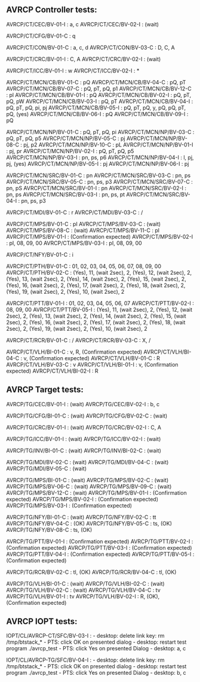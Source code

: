 ## AVRCP Controller tests:

AVRCP/CT/CEC/BV-01-I : a, c
AVRCP/CT/CEC/BV-02-I : (wait)

AVRCP/CT/CFG/BV-01-C : q

AVRCP/CT/CON/BV-01-C : a, c, d
AVRCP/CT/CON/BV-03-C : D, C, A

AVRCP/CT/CRC/BV-01-I : C, A
AVRCP/CT/CRC/BV-02-I : (wait)

AVRCP/CT/ICC/BV-01-I : w
AVRCP/CT/ICC/BV-02-I : *

AVRCP/CT/MCN/CB/BV-01-C : pQ
AVRCP/CT/MCN/CB/BV-04-C : pQ, pT
AVRCP/CT/MCN/CB/BV-07-C : pQ, pT, pQ, p1
AVRCP/CT/MCN/CB/BV-12-C : pl
AVRCP/CT/MCN/CB/BV-01-I : pQ
AVRCP/CT/MCN/CB/BV-02-I : pQ, pT, pQ, pW
AVRCP/CT/MCN/CB/BV-03-I : pQ, pT
AVRCP/CT/MCN/CB/BV-04-I : pQ, pT, pQ, pi, pj
AVRCP/CT/MCN/CB/BV-05-I : pQ, pT, pQ, y, pQ, pQ, pT, pQ, (yes)
AVRCP/CT/MCN/CB/BV-06-I : pQ
AVRCP/CT/MCN/CB/BV-09-I : pQ

AVRCP/CT/MCN/NP/BV-01-C : pQ, pT, pQ, pi
AVRCP/CT/MCN/NP/BV-03-C : pQ, pT, pQ, p5
AVRCP/CT/MCN/NP/BV-05-C : pj
AVRCP/CT/MCN/NP/BV-08-C : pj, p2
AVRCP/CT/MCN/NP/BV-10-C : pL
AVRCP/CT/MCN/NP/BV-01-I : pj, pr
AVRCP/CT/MCN/NP/BV-02-I : pQ, pT, pQ, p5
AVRCP/CT/MCN/NP/BV-03-I : pn, ps, p6
AVRCP/CT/MCN/NP/BV-04-I : l, pj, pj, (yes)
AVRCP/CT/MCN/NP/BV-05-I : pj
AVRCP/CT/MCN/NP/BV-06-I : pj

AVRCP/CT/MCN/SRC/BV-01-C : pn
AVRCP/CT/MCN/SRC/BV-03-C : pn, ps
AVRCP/CT/MCN/SRC/BV-05-C : pn, ps, p3
AVRCP/CT/MCN/SRC/BV-07-C : pn, pS
AVRCP/CT/MCN/SRC/BV-01-I : pn
AVRCP/CT/MCN/SRC/BV-02-I : pn, ps
AVRCP/CT/MCN/SRC/BV-03-I : pn, ps, pt
AVRCP/CT/MCN/SRC/BV-04-I : pn, ps, p3

AVRCP/CT/MDI/BV-01-C : r
AVRCP/CT/MDI/BV-03-C : /

AVRCP/CT/MPS/BV-01-C : pI
AVRCP/CT/MPS/BV-03-C : (wait)
AVRCP/CT/MPS/BV-08-C : (wait)
AVRCP/CT/MPS/BV-11-C : pl
AVRCP/CT/MPS/BV-01-I : (Confirmation expected)
AVRCP/CT/MPS/BV-02-I : pI, 08, 09, 00
AVRCP/CT/MPS/BV-03-I : pI, 08, 09, 00

AVRCP/CT/NFY/BV-01-C : i

AVRCP/CT/PTH/BV-01-C : 01, 02, 03, 04, 05, 06, 07, 08, 09, 00
AVRCP/CT/PTH/BV-02-C : (Yes), 11, (wait 2sec), 2, 
                        (Yes), 12, (wait 2sec), 2,
                        (Yes), 13, (wait 2sec), 2,
                        (Yes), 14, (wait 2sec), 2,
                        (Yes), 15, (wait 2sec), 2,
                        (Yes), 16, (wait 2sec), 2,
                        (Yes), 17, (wait 2sec), 2,
                        (Yes), 18, (wait 2sec), 2,
                        (Yes), 19, (wait 2sec), 2,
                        (Yes), 10, (wait 2sec), 2
                        
AVRCP/CT/PTT/BV-01-I : 01, 02, 03, 04, 05, 06, 07
AVRCP/CT/PTT/BV-02-I : 08, 09, 00
AVRCP/CT/PTT/BV-05-I :  (Yes), 11, (wait 2sec), 2, 
                        (Yes), 12, (wait 2sec), 2,
                        (Yes), 13, (wait 2sec), 2,
                        (Yes), 14, (wait 2sec), 2,
                        (Yes), 15, (wait 2sec), 2,
                        (Yes), 16, (wait 2sec), 2,
                        (Yes), 17, (wait 2sec), 2,
                        (Yes), 18, (wait 2sec), 2,
                        (Yes), 19, (wait 2sec), 2,
                        (Yes), 10, (wait 2sec), 2

AVRCP/CT/RCR/BV-01-C : /
AVRCP/CT/RCR/BV-03-C : X, /

AVRCP/CT/VLH/BI-01-C : v, R, (Confirmation expected)
AVRCP/CT/VLH/BI-04-C : v, (Confirmation expected)
AVRCP/CT/VLH/BV-01-C : R
AVRCP/CT/VLH/BV-03-C : v
AVRCP/CT/VLH/BI-01-I : v, (Confirmation expected)
AVRCP/CT/VLH/BI-02-I : R

## AVRCP Target tests:

AVRCP/TG/CEC/BV-01-I : (wait)
AVRCP/TG/CEC/BV-02-I : b, c

AVRCP/TG/CFG/BI-01-C : (wait)
AVRCP/TG/CFG/BV-02-C : (wait)

AVRCP/TG/CRC/BV-01-I : (wait)
AVRCP/TG/CRC/BV-02-I : C, A

AVRCP/TG/ICC/BV-01-I : (wait)
AVRCP/TG/ICC/BV-02-I : (wait)

AVRCP/TG/INV/BI-01-C : (wait)
AVRCP/TG/INV/BI-02-C : (wait)

AVRCP/TG/MDI/BV-02-C : (wait)
AVRCP/TG/MDI/BV-04-C : (wait)
AVRCP/TG/MDI/BV-05-C : (wait)

AVRCP/TG/MPS/BI-01-C : (wait)
AVRCP/TG/MPS/BV-02-C : (wait)
AVRCP/TG/MPS/BV-06-C : (wait)
AVRCP/TG/MPS/BV-09-C : (wait)
AVRCP/TG/MPS/BV-12-C : (wait)
AVRCP/TG/MPS/BV-01-I : (Confirmation expected)
AVRCP/TG/MPS/BV-02-I : (Confirmation expected)
AVRCP/TG/MPS/BV-03-I : (Confirmation expected)

AVRCP/TG/NFY/BI-01-C : (wait)
AVRCP/TG/NFY/BV-02-C : tt
AVRCP/TG/NFY/BV-04-C : (OK)
AVRCP/TG/NFY/BV-05-C : ts, (OK)
AVRCP/TG/NFY/BV-08-C : ts, (OK)

AVRCP/TG/PTT/BV-01-I : (Confirmation expected)
AVRCP/TG/PTT/BV-02-I : (Confirmation expected)
AVRCP/TG/PTT/BV-03-I : (Confirmation expected)
AVRCP/TG/PTT/BV-04-I : (Confirmation expected)
AVRCP/TG/PTT/BV-05-I : (Confirmation expected)

AVRCP/TG/RCR/BV-02-C : tl, (OK)
AVRCP/TG/RCR/BV-04-C : tl, (OK)

AVRCP/TG/VLH/BI-01-C : (wait)
AVRCP/TG/VLH/BI-02-C : (wait)
AVRCP/TG/VLH/BV-02-C : (wait)
AVRCP/TG/VLH/BV-04-C : tv
AVRCP/TG/VLH/BV-01-I : tv
AVRCP/TG/VLH/BV-02-I : R, (OK), (Confirmation expected)

## AVRCP IOPT tests:

IOPT/CL/AVRCP-CT/SFC/BV-03-I : 
    - desktop: delete link key: rm /tmp/btstack_*
    - PTS: click OK on presented dialog
    - desktop: restart test program ./avrcp_test
    - PTS: click Yes on presented Dialog
    - desktop: a, c
    

IOPT/CL/AVRCP-TG/SFC/BV-04-I :
    - desktop: delete link key: rm /tmp/btstack_*
    - PTS: click OK on presented dialog
    - desktop: restart test program ./avrcp_test
    - PTS: click Yes on presented Dialog
    - desktop: b, c

